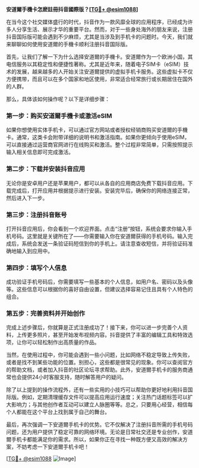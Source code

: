 **安道爾手機卡怎麽註冊抖音國際版？[[TG💪+ @esim1088](https://t.me/s/esim1088)]**

在当今这个社交媒体盛行的时代，抖音作为一款风靡全球的应用程序，已经成为许多人分享生活、展示才华的重要平台。然而，对于一些身处海外的朋友来说，注册抖音国际版可能会遇到不少麻烦，尤其是当涉及到手机卡的问题时。今天，我们就来聊聊如何使用安道爾的手機卡顺利注册抖音国际版。

首先，让我们了解一下为什么选择安道爾的手機卡。安道爾作为一个欧洲小国，其电信服务以其稳定性和便捷性著称。尤其是近年来，随着电子SIM卡（eSIM）技术的发展，越来越多的人开始关注安道爾提供的虚拟手机卡服务。这些虚拟卡不仅方便携带，而且可以在多个国家和地区使用，非常适合经常旅行或长期居住在国外的人群。

那么，具体该如何操作呢？以下是详细步骤：

### 第一步：购买安道爾手機卡或激活eSIM

如果你想使用实体手机卡，可以通过官方网站或者授权经销商购买安道爾的手機卡。通常，这类卡会附带详细的说明书和激活指南。如果你更倾向于使用eSIM，可以直接通过运营商官网进行在线购买和激活。整个过程非常简单，只需按照提示输入相关信息即可完成激活。

### 第二步：下载并安装抖音应用

无论你是安卓用户还是苹果用户，都可以从各自的应用商店免费下载抖音应用。下载完成后，打开应用并根据提示进行安装。安装完毕后，确保你的网络连接正常，然后进入下一步。

### 第三步：注册抖音账号

打开抖音应用后，你会看到一个欢迎界面。点击“注册”按钮，系统会要求你输入手机号码。这里就是关键所在了——你需要输入你在安道爾获得的手机号码。输入完成后，系统会发送一条验证码短信到你的手机上。请注意查收短信，并将验证码准确地输入到应用中。

### 第四步：填写个人信息

成功验证手机号码后，你需要填写一些基本的个人信息，如用户名、密码以及头像等。这些信息可以根据你的喜好自由设置，但建议选择容易记住且具有个人特色的组合。

### 第五步：完善资料并开始创作

完成上述步骤后，你就算是正式注册成功了！接下来，你可以进一步完善个人资料，上传更多照片，甚至开始发布视频内容。抖音提供了丰富的编辑工具和特效选项，让你可以轻松制作出高质量的作品。

当然，在使用过程中，你可能会遇到一些小问题，比如网络不稳定导致上传失败，或者是找不到某些功能的位置。别担心，这些都是很常见的现象。你可以查阅官方的帮助文档，或者加入抖音的社区论坛寻求帮助。此外，安道爾手机卡的服务商通常也会提供24小时客服支持，随时解答用户的疑问。

除了以上提到的操作流程外，还有一些实用的小技巧可以帮助你更好地利用抖音国际版。例如，定期清理缓存文件可以提高应用运行速度；关注热门话题标签可以扩大影响力；与其他创作者互动可以建立人脉圈等等。总之，只要用心经营，相信每个人都能在这个平台上找到属于自己的舞台。

最后，再次强调一下安道爾手机卡的优势。它不仅解决了注册抖音所需的手机号码问题，还为用户提供了稳定可靠的网络环境。无论是日常社交还是专业创作，安道爾手机卡都能满足你的需求。所以，如果你正在寻找一种既方便又高效的解决方案，不妨考虑一下安道爾手机卡吧！

[[TG💪+ @esim1088](https://t.me/s/esim1088) ![Image](https://i.postimg.cc/4NQfJmqS/Snipaste-2025-05-13-00-14-12.png)]